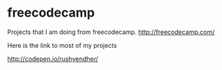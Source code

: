 # freecodecamp
Projects that I am doing from freecodecamp. http://freecodecamp.com/

Here is the link to most of my projects

http://codepen.io/rushyendher/

